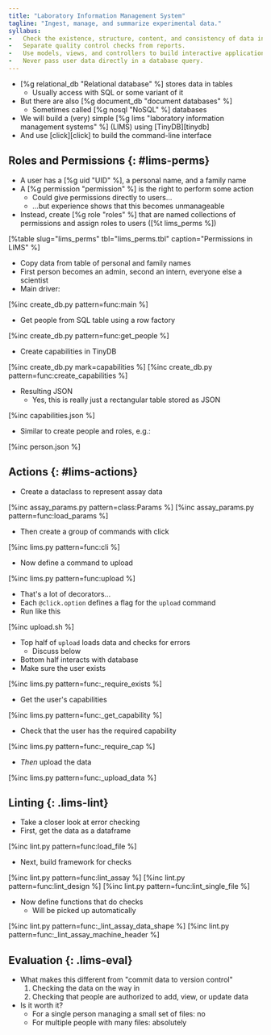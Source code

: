 ```yaml
---
title: "Laboratory Information Management System"
tagline: "Ingest, manage, and summarize experimental data."
syllabus:
-   Check the existence, structure, content, and consistency of data in that order.
-   Separate quality control checks from reports.
-   Use models, views, and controllers to build interactive applications.
-   Never pass user data directly in a database query.
---
```


-   [%g relational_db "Relational database" %] stores data in tables
    -   Usually access with SQL or some variant of it
-   But there are also [%g document_db "document databases" %]
    -   Sometimes called [%g nosql "NoSQL" %] databases
-   We will build a (very) simple [%g lims "laboratory information management systems" %] (LIMS)
    using [TinyDB][tinydb]
-   And use [click][click] to build the command-line interface

## Roles and Permissions {: #lims-perms}

-   A user has a [%g uid "UID" %], a personal name, and a family name
-   A [%g permission "permission" %] is the right to perform some action
    -   Could give permissions directly to users…
    -   …but experience shows that this becomes unmanageable
-   Instead, create [%g role "roles" %] that are named collections of permissions and assign roles to users
    ([%t lims_perms %])

[%table slug="lims_perms" tbl="lims_perms.tbl" caption="Permissions in LIMS" %]

-   Copy data from table of personal and family names
-   First person becomes an admin, second an intern, everyone else a scientist
-   Main driver:

[%inc create_db.py pattern=func:main %]

-   Get people from SQL table using a row factory

[%inc create_db.py pattern=func:get_people %]

-   Create capabilities in TinyDB

[%inc create_db.py mark=capabilities %]
[%inc create_db.py pattern=func:create_capabilities %]

-   Resulting JSON
    -   Yes, this is really just a rectangular table stored as JSON

[%inc capabilities.json %]

-   Similar to create people and roles, e.g.:

[%inc person.json %]

## Actions {: #lims-actions}

-   Create a dataclass to represent assay data

[%inc assay_params.py pattern=class:Params %]
[%inc assay_params.py pattern=func:load_params %]

-   Then create a group of commands with click

[%inc lims.py pattern=func:cli %]

-   Now define a command to upload

[%inc lims.py pattern=func:upload %]

-   That's a lot of decorators…
-   Each `@click.option` defines a flag for the `upload` command
-   Run like this

[%inc upload.sh %]

-   Top half of `upload` loads data and checks for errors
    -   Discuss below
-   Bottom half interacts with database
-   Make sure the user exists

[%inc lims.py pattern=func:_require_exists %]

-   Get the user's capabilities

[%inc lims.py pattern=func:_get_capability %]

-   Check that the user has the required capability

[%inc lims.py pattern=func:_require_cap %]

-   *Then* upload the data

[%inc lims.py pattern=func:_upload_data %]

## Linting {: .lims-lint}

-   Take a closer look at error checking
-   First, get the data as a dataframe

[%inc lint.py pattern=func:load_file %]

-   Next, build framework for checks

[%inc lint.py pattern=func:lint_assay %]
[%inc lint.py pattern=func:lint_design %]
[%inc lint.py pattern=func:lint_single_file %]

-   Now define functions that do checks
    -   Will be picked up automatically

[%inc lint.py pattern=func:_lint_assay_data_shape %]
[%inc lint.py pattern=func:_lint_assay_machine_header %]

## Evaluation {: .lims-eval}

-   What makes this different from "commit data to version control"
    1.  Checking the data on the way in
    2.  Checking that people are authorized to add, view, or update data
-   Is it worth it?
    -   For a single person managing a small set of files: no
    -   For multiple people with many files: absolutely
